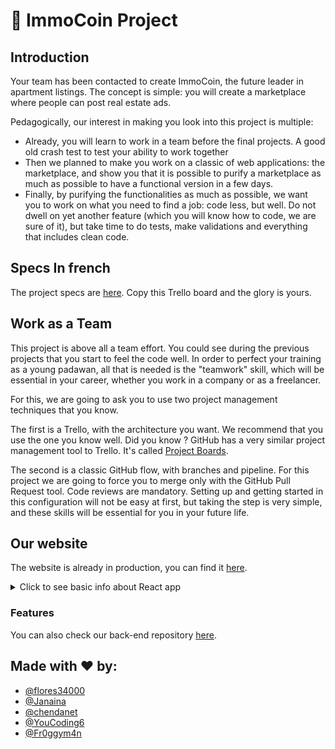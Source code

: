 # 🏢 ImmoCoin Project

## Introduction

Your team has been contacted to create ImmoCoin, the future leader in apartment listings. The concept is simple: you will create a marketplace where people can post real estate ads.

Pedagogically, our interest in making you look into this project is multiple:

- Already, you will learn to work in a team before the final projects. A good old crash test to test your ability to work together
- Then we planned to make you work on a classic of web applications: the marketplace, and show you that it is possible to purify a marketplace as much as possible to have a functional version in a few days.
- Finally, by purifying the functionalities as much as possible, we want you to work on what you need to find a job: code less, but well. Do not dwell on yet another feature (which you will know how to code, we are sure of it), but take time to do tests, make validations and everything that includes clean code.

## Specs In french

The project specs are [here](https://trello.com/b/U0GNiiYX/projet-en-%C3%A9quipe-marketplace). Copy this Trello board and the glory is yours.

## Work as a Team
This project is above all a team effort. You could see during the previous projects that you start to feel the code well. In order to perfect your training as a young padawan, all that is needed is the "teamwork" skill, which will be essential in your career, whether you work in a company or as a freelancer.

For this, we are going to ask you to use two project management techniques that you know.

The first is a Trello, with the architecture you want. We recommend that you use the one you know well. Did you know ? GitHub has a very similar project management tool to Trello. It's called [Project Boards](https://docs.github.com/en/issues/organizing-your-work-with-project-boards/managing-project-boards/about-project-boards).

The second is a classic GitHub flow, with branches and pipeline. For this project we are going to force you to merge only with the GitHub Pull Request tool. Code reviews are mandatory. Setting up and getting started in this configuration will not be easy at first, but taking the step is very simple, and these skills will be essential for you in your future life.

## Our website 

The website is already in production, you can find it [here](https://immocoin-frontend.herokuapp.com/).

<details>
<summary>Click to see basic info about React app</summary>

# Getting Started with Create React App

This project was bootstrapped with [Create React App](https://github.com/facebook/create-react-app).

## Available Scripts

In the project directory, you can run:

### `yarn start`

Runs the app in the development mode.\
Open [http://localhost:3000](http://localhost:3000) to view it in the browser.

The page will reload if you make edits.\
You will also see any lint errors in the console.

### `yarn test`

Launches the test runner in the interactive watch mode.\
See the section about [running tests](https://facebook.github.io/create-react-app/docs/running-tests) for more information.

### `yarn build`

Builds the app for production to the `build` folder.\
It correctly bundles React in production mode and optimizes the build for the best performance.

The build is minified and the filenames include the hashes.\
Your app is ready to be deployed!

See the section about [deployment](https://facebook.github.io/create-react-app/docs/deployment) for more information.

### `yarn eject`

**Note: this is a one-way operation. Once you `eject`, you can’t go back!**

If you aren’t satisfied with the build tool and configuration choices, you can `eject` at any time. This command will remove the single build dependency from your project.

Instead, it will copy all the configuration files and the transitive dependencies (webpack, Babel, ESLint, etc) right into your project so you have full control over them. All of the commands except `eject` will still work, but they will point to the copied scripts so you can tweak them. At this point you’re on your own.

You don’t have to ever use `eject`. The curated feature set is suitable for small and middle deployments, and you shouldn’t feel obligated to use this feature. However we understand that this tool wouldn’t be useful if you couldn’t customize it when you are ready for it.

## Learn More

You can learn more in the [Create React App documentation](https://facebook.github.io/create-react-app/docs/getting-started).

To learn React, check out the [React documentation](https://reactjs.org/).

### Code Splitting

This section has moved here: [https://facebook.github.io/create-react-app/docs/code-splitting](https://facebook.github.io/create-react-app/docs/code-splitting)

### Analyzing the Bundle Size

This section has moved here: [https://facebook.github.io/create-react-app/docs/analyzing-the-bundle-size](https://facebook.github.io/create-react-app/docs/analyzing-the-bundle-size)

### Making a Progressive Web App

This section has moved here: [https://facebook.github.io/create-react-app/docs/making-a-progressive-web-app](https://facebook.github.io/create-react-app/docs/making-a-progressive-web-app)

### Advanced Configuration

This section has moved here: [https://facebook.github.io/create-react-app/docs/advanced-configuration](https://facebook.github.io/create-react-app/docs/advanced-configuration)

### Deployment

This section has moved here: [https://facebook.github.io/create-react-app/docs/deployment](https://facebook.github.io/create-react-app/docs/deployment)

### `yarn build` fails to minify

This section has moved here: [https://facebook.github.io/create-react-app/docs/troubleshooting#npm-run-build-fails-to-minify](https://facebook.github.io/create-react-app/docs/troubleshooting#npm-run-build-fails-to-minify)
</details>

### Features 
You can also check our back-end repository [here](https://github.com/flores34000/api-rails-immo).

## Made with ❤️ by:

- [@flores34000](https://github.com/flores34000)
- [@Janaina](https://github.com/Janainaf)
- [@chendanet](https://github.com/chendanet)
- [@YouCoding6](https://github.com/YouCoding6)
- [@Fr0ggym4n](https://github.com/Fr0ggym4n)